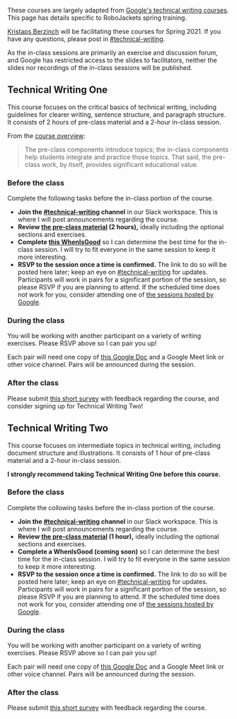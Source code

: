 These courses are largely adapted from [Google's technical writing courses][homepage]. This page has details specific to
RoboJackets spring training.

[Kristaps Berzinch][email] will be facilitating these courses for Spring 2021. If you have any questions, please post in
[#technical-writing](slack://channel?team=T033JPZLT&id=C01R3118C2C).

As the in-class sessions are primarily an exercise and discussion forum, and Google has restricted access to the slides
to facilitators, neither the slides nor recordings of the in-class sessions will be published.

## Technical Writing One

This course focuses on the critical basics of technical writing, including guidelines for clearer writing, sentence
structure, and paragraph structure. It consists of 2 hours of pre-class material and a 2-hour in-class session.

From the [course overview][overview]:

>The pre-class components introduce topics; the in-class components help students integrate and practice those topics.
>That said, the pre-class work, by itself, provides significant educational value.

### Before the class

Complete the following tasks before the in-class portion of the course.

- **Join the [#technical-writing](slack://channel?team=T033JPZLT&id=C01R3118C2C) channel** in our Slack workspace. This
  is where I will post announcements regarding the course.
- **Review [the pre-class material][one-preclass] (2 hours),** ideally including the optional sections and exercises.
- **Complete [this WhenIsGood][one-whenisgood]** so I can determine the best time for the in-class session. I will try to
  fit everyone in the same session to keep it more interesting.
- **RSVP to the session once a time is confirmed.** The link to do so will be posted here later; keep an eye on
  [#technical-writing](slack://channel?team=T033JPZLT&id=C01R3118C2C) for updates. Participants will work in pairs for a
  significant portion of the session, so please RSVP if you are planning to attend. If the scheduled time does not work
  for you, consider attending one of [the sessions hosted by Google][google-hosted].

### During the class

You will be working with another participant on a variety of writing exercises. Please RSVP above so I can pair you up!

Each pair will need one copy of [this Google Doc][one-inclass] and a Google Meet link or other voice channel. Pairs
will be announced during the session.

### After the class

Please submit [this short survey][one-survey] with feedback regarding the course, and consider signing up for Technical
Writing Two!

## Technical Writing Two

This course focuses on intermediate topics in technical writing, including document structure and illustrations. It
consists of 1 hour of pre-class material and a 2-hour in-class session.

**I strongly recommend taking Technical Writing One before this course.**

### Before the class

Complete the collowing tasks before the in-class portion of the course.

- **Join the [#technical-writing](slack://channel?team=T033JPZLT&id=C01R3118C2C) channel** in our Slack workspace. This
  is where I will post announcements regarding the course.
- **Review [the pre-class material][two-preclass] (1 hour),** ideally including the optional sections and exercises.
- **Complete a WhenIsGood (coming soon)** so I can determine the best time for the in-class session. I will try to
  fit everyone in the same session to keep it more interesting.
- **RSVP to the session once a time is confirmed.** The link to do so will be posted here later; keep an eye on
  [#technical-writing](slack://channel?team=T033JPZLT&id=C01R3118C2C) for updates. Participants will work in pairs for a
  significant portion of the session, so please RSVP if you are planning to attend. If the scheduled time does not work
  for you, consider attending one of [the sessions hosted by Google][google-hosted].

### During the class

You will be working with another participant on a variety of writing exercises. Please RSVP above so I can pair you up!

Each pair will need one copy of [this Google Doc][two-inclass] and a Google Meet link or other voice channel. Pairs
will be announced during the session.

### After the class

Please submit [this short survey][two-survey] with feedback regarding the course.

[homepage]: https://developers.google.com/tech-writing
[overview]: https://developers.google.com/tech-writing/overview
[email]: mailto:kristaps@robojackets.org
[one-preclass]: https://developers.google.com/tech-writing/one
[one-whenisgood]: http://whenisgood.net/darcb4k
[one-survey]: https://docs.google.com/forms/d/e/1FAIpQLSeb4vMcBNU42PfsFb5gGQybM1WNmjQf1NfZw1FOzM2jYpPS_g/viewform
[one-inclass]: https://docs.google.com/document/d/1cehyl5xt4MKZ3mbcJvIdpVCUWMXty7SXKJkVAeN802g/copy
[google-hosted]: https://developers.google.com/tech-writing/announcements#schedule
[two-preclass]: https://developers.google.com/tech-writing/two
[two-inclass]: https://docs.google.com/document/d/1g_z1l55-Ku7aolLX2_u8P9W-Ip-Xtv1MThZEknpRMHk/copy
[two-survey]: https://docs.google.com/forms/d/e/1FAIpQLSfhQunPHoHDdjCjpH8TbGAESgiIb76llfO-TjiR048cB-Zy2A/viewform
